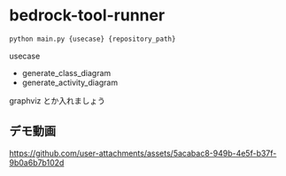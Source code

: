 # bedrock-tool-runner
```bash
python main.py {usecase} {repository_path}
```
usecase
- generate_class_diagram
- generate_activity_diagram

graphviz とか入れましょう

## デモ動画


https://github.com/user-attachments/assets/5acabac8-949b-4e5f-b37f-9b0a6b7b102d

